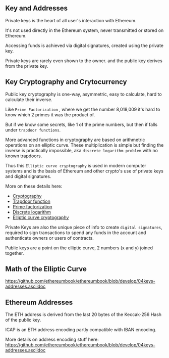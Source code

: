 ## Key and Addresses
Private keys is the heart of all user's interaction with Ethereum.

It's not used directly in the Ethereum system, never transmitted or stored on Ethereum.

Accessing funds is achieved via digital signatures, created using the private key.

Private keys are rarely even shown to the owner. and the public key derives from the private key.

## Key Cryptography and Crytocurrency
Public key cryptography is one-way, asymmetric, easy to calculate, hard to calculate their inverse.

Like `Prime Factorization` , where we get the number 8,018,009 it's hard to know which 2 primes it was the product of.

But if we know some secrets, like 1 of the prime numbers, but then if falls under `trapdoor functions`.

More advanced functions in cryptography are based on arithmetric operations on an elliptic curve. These multiplication is simple but finding the inverse is practically impossible, aka `discrete logarithm problem` with no known trapdoors. 

Thus this `Elliptic curve cryptography` is used in modern computer systems and is the basis of Ethereum and other crypto's use of private keys and digital signatures.

More on these details here:
-   [Cryptography](http://bit.ly/2DcwNhn)
-   [Trapdoor function](http://bit.ly/2zeZV3c)
-   [Prime factorization](http://bit.ly/2ACJjnV)
-   [Discrete logarithm](http://bit.ly/2Q7mZYI)
-   [Elliptic curve cryptography](http://bit.ly/2zfeKCP)

Private Keys are also the unique piece of info to create `digital signatures`, required to sign transactions to spend any funds in the account and authenticate owners or users of contracts.

Public keys are a point on the elliptic curve, 2 numbers (x and y) joined together.

## Math of the Elliptic Curve
https://github.com/ethereumbook/ethereumbook/blob/develop/04keys-addresses.asciidoc

## Ethereum Addresses
The ETH address is derived from the last 20 bytes of the Keccak-256 Hash of the public key.

ICAP is an ETH address encoding partly compatible with IBAN encoding.

More details on address encoding stuff here:
https://github.com/ethereumbook/ethereumbook/blob/develop/04keys-addresses.asciidoc


